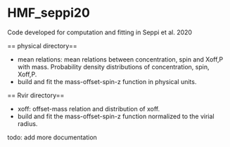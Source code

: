 HMF_seppi20
===================

Code developed for computation and fitting in Seppi et al. 2020

== physical directory==

- mean relations: mean relations between concentration, spin and Xoff,P with mass. Probability density distributions of concentration, spin, Xoff,P. 
- build and fit the mass-offset-spin-z function in physical units. 


== Rvir directory==

- xoff: offset-mass relation and distribution of xoff.
- build and fit the mass-offset-spin-z function normalized to the virial radius. 


todo: add more documentation
